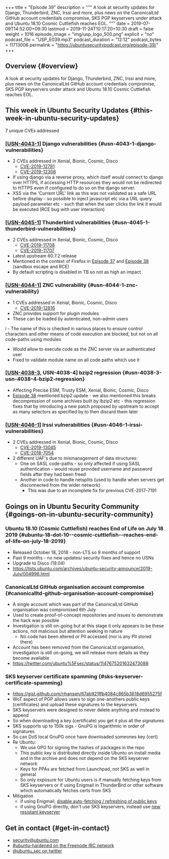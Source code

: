 +++
title = "Episode 39"
description = """
  A look at security updates for Django, Thunderbird, ZNC, Irssi and more,
  plus news on the CanonicalLtd GitHub account credentials compromise, SKS
  PGP keyservers under attack and Ubuntu 18.10 Cosmic Cuttlefish reaches EOL.
  """
date = 2019-07-09T14:52:00+09:30
lastmod = 2019-11-24T10:17:20+10:30
draft = false
weight = 1016
episode_image = "img/usp_logo_500.png"
explicit = "no"
podcast_file = "USP_E039.mp3"
podcast_duration = "12:12"
podcast_bytes = 11713006
permalink = "https://ubuntusecuritypodcast.org/episode-39/"
+++

## Overview {#overview}

A look at security updates for Django, Thunderbird, ZNC, Irssi and more,
plus news on the CanonicalLtd GitHub account credentials compromise, SKS
PGP keyservers under attack and Ubuntu 18.10 Cosmic Cuttlefish reaches EOL.


## This week in Ubuntu Security Updates {#this-week-in-ubuntu-security-updates}

7 unique CVEs addressed


### [[USN-4043-1](https://usn.ubuntu.com/4043-1/)] Django vulnerabilities {#usn-4043-1-django-vulnerabilities}

-   2 CVEs addressed in Xenial, Bionic, Cosmic, Disco
    -   [CVE-2019-12781](https://people.canonical.com/~ubuntu-security/cve/CVE-2019-12781)
    -   [CVE-2019-12308](https://people.canonical.com/~ubuntu-security/cve/CVE-2019-12308)
-   If using django via a reverse proxy, which itself would connect to django
    over HTTPS, if accessing HTTP resources they would not be redirected to
    HTTPS even if configured to do so on the django server.
-   XSS via the 'Current URL' link as this was not validated as a safe URL
    before display - so possible to inject javascript etc via a URL query
    payload parameter etc - such that when the user clicks the link it would
    be executed (RCE bug with user interaction)


### [[USN-4045-1](https://usn.ubuntu.com/4045-1/)] Thunderbird vulnerabilities {#usn-4045-1-thunderbird-vulnerabilities}

-   2 CVEs addressed in Xenial, Bionic, Cosmic, Disco
    -   [CVE-2019-11708](https://people.canonical.com/~ubuntu-security/cve/CVE-2019-11708)
    -   [CVE-2019-11707](https://people.canonical.com/~ubuntu-security/cve/CVE-2019-11707)
-   Latest upstream 60.7.2 release
-   Mentioned in the context of Firefox in [Episode 37](https://ubuntusecuritypodcast.org/episode-37/) and [Episode 38](https://ubuntusecuritypodcast.org/episode-38/) (sandbox
    escape and RCE)
-   By default scripting is disabled in TB so not as high an impact


### [[USN-4044-1](https://usn.ubuntu.com/4044-1/)] ZNC vulnerability {#usn-4044-1-znc-vulnerability}

-   1 CVEs addressed in Xenial, Bionic, Cosmic, Disco
    -   [CVE-2019-12816](https://people.canonical.com/~ubuntu-security/cve/CVE-2019-12816)
-   ZNC provides support for plugin modules
-   These can be loaded by autenticated, non-admin users

i  - The name of this is checked in various places to ensure control
    characters and other means of code execution are blocked, but not on
    all code-paths using modules

-   Would allow to execute code as the ZNC server via an authenticated user
-   Fixed to validate module name on all code paths which use it


### [[USN-4038-3](https://usn.ubuntu.com/4038-3/), USN-4038-4] bzip2 regression {#usn-4038-3-usn-4038-4-bzip2-regression}

-   Affecting Precise ESM, Trusty ESM, Xenial, Bionic, Cosmic, Disco
-   [Episode 38](https://ubuntusecuritypodcast.org/episode-38/) mentioned bzip2 update - we also mentioned this breaks
    decompression of some archives built by lbzip2 etc - this regression
    fixes that by introducing a new patch proposed by upstream to accept as
    many selectors as specified by to then discard them later


### [[USN-4046-1](https://usn.ubuntu.com/4046-1/)] Irssi vulnerabilities {#usn-4046-1-irssi-vulnerabilities}

-   2 CVEs addressed in Xenial, Bionic, Cosmic, Disco
    -   [CVE-2019-13045](https://people.canonical.com/~ubuntu-security/cve/CVE-2019-13045)
    -   [CVE-2018-7054](https://people.canonical.com/~ubuntu-security/cve/CVE-2018-7054)
-   2 different UAF's due to mismanagement of data structures:
    -   One on SASL code-paths - so only affected if using SASL
        authentication - would reuse provided username and password
        fields after they had been freed
    -   Another in code to handle netsplits (used to handle when servers get
        disconnected from the wider network)
        -   This was due to an incomplete fix for previous CVE-2017-7191


## Goings on in Ubuntu Security Community {#goings-on-in-ubuntu-security-community}


### Ubuntu 18.10 (Cosmic Cuttlefish) reaches End of Life on July 18 2019 {#ubuntu-18-dot-10--cosmic-cuttlefish--reaches-end-of-life-on-july-18-2019}

-   Released October 18, 2018 - non-LTS so 9 months of support
-   Past 9 months - no new updates/ security fixes and hence no USNs
-   Upgrade to Disco (19.04)
-   <https://lists.ubuntu.com/archives/ubuntu-security-announce/2019-July/004996.html>


### CanonicalLtd GitHub organisation account compromise {#canonicalltd-github-organisation-account-compromise}

-   A single account which was part of the CanonicalLtd GitHub organisation
    was compromised 6th July
-   Used to create proof-of-concept repositories and issues to demonstrate
    the hack was possible
-   Investigation is still on-going but at this stage it only appears to be
    these actions, not malicious but attention seeking in nature
    -   No code has been altered or PII accessed (nor is any PII stored there)
-   Account has been removed from the CanonicaLtd organisation, investigation
    is still on-going, we will release more details as they become available
-   <https://twitter.com/ubuntu%5Fsec/status/1147675201632473088>


### SKS keyserver certificate spamming {#sks-keyserver-certificate-spamming}

-   <https://gist.github.com/rjhansen/67ab921ffb4084c865b3618d6955275f>
-   WoT aspect of PGP allows users to sign one-anothers public keys
    (certificates) and upload these signatures to the keyservers
-   SKS keyservers were designed to never delete anything and instead to append
-   So when downloading a key (certificate) you get it plus all the signatures
-   SKS supports up to 150k sigs - GnuPG is logarithmic in order of signatures
-   So can DoS local GnuPG once have downloaded someones key (cert)
-   Re Ubuntu:
    -   We use GPG for signing the hashes of packages in the repo
    -   This public key is distributed directly inside Ubuntu on install media
        and in the archive and does not depend on the SKS keyserver network
    -   Keys for PPAs are fetched from Launchpad, not SKS as well in general
    -   So only exposure for Ubuntu users is if manually fetching keys from SKS
        keyservers or if using Enigmail in ThunderBird or other software which
        automatically fetches certs from SKS
-   Mitigation
    -   if using Enigmail, [disable auto-fetching / refreshing of public keys](https://www.enigmail.net/index.php/en/user-manual/handbook-faq)
    -   if using GnuPG directly, don't use SKS keyservers, instead use [new
        resistant keyserver](https://keys.openpgp.org)


## Get in contact {#get-in-contact}

-   [security@ubuntu.com](mailto:security@ubuntu.com)
-   [#ubuntu-hardened on the Freenode IRC network](http://webchat.freenode.net/#ubuntu-hardened)
-   [@ubuntu\_sec on twitter](https://twitter.com/ubuntu%5Fsec)